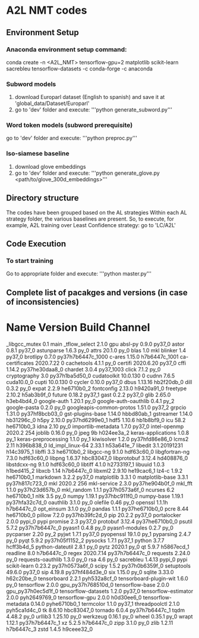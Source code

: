# A2L NMT codes



## Environment Setup

### Anaconda environment setup command:
conda create -n <A2L_NMT> tensorflow-gpu=2 matplotlib scikit-learn sacrebleu tensorflow-datasets -c conda-forge -c anaconda

### Subword models
1. download Europarl dataset (English to spanish) and save it at 'global_data/Dataset/Europarl'
2. go to 'dev' folder and execute:
    '''python generate_subword.py'''

### Word token models (subword prerequisite)
go to 'dev' folder and execute:
  '''python preproc.py'''

### Iso-siamese baseline
1. download glove embeddings
2. go to 'dev' folder and execute:
    '''python generate_glove.py <path/to/glove_300d_embeddings>'''




## Directory structure

The codes have been grouped based on the AL strategies
Within each AL strategy folder, the various baselines are present.
So, to execute, for example, A2L training over Least Confidence strategy:
  go to 'LC/A2L'





## Code Execution

### To start training
Go to appropriate folder and execute:
  '''python master.py'''





## Complete list of pacakges and versions (in case of inconsistencies)

# Name                    Version                   Build  Channel
_libgcc_mutex             0.1                        main
_tflow_select             2.1.0                       gpu
absl-py                   0.9.0                    py37_0
astor                     0.8.1                    py37_0
astunparse                1.6.3                      py_0
attrs                     20.1.0                     py_0
blas                      1.0                         mkl
blinker                   1.4                      py37_0
brotlipy                  0.7.0           py37h7b6447c_1000
c-ares                    1.15.0            h7b6447c_1001
ca-certificates           2020.7.22                     0
cachetools                4.1.1                      py_0
certifi                   2020.6.20                py37_0
cffi                      1.14.2           py37he30daa8_0
chardet                   3.0.4                 py37_1003
click                     7.1.2                      py_0
cryptography              3.0              py37h1ba5d50_0
cudatoolkit               10.0.130                      0
cudnn                     7.6.5                cuda10.0_0
cupti                     10.0.130                      0
cycler                    0.10.0                   py37_0
dbus                      1.13.16              hb2f20db_0
dill                      0.3.2                      py_0
expat                     2.2.9                he6710b0_2
fontconfig                2.13.0               h9420a91_0
freetype                  2.10.2               h5ab3b9f_0
future                    0.18.2                   py37_1
gast                      0.2.2                    py37_0
glib                      2.65.0               h3eb4bd4_0
google-auth               1.20.1                     py_0
google-auth-oauthlib      0.4.1                      py_2
google-pasta              0.2.0                      py_0
googleapis-common-protos  1.51.0                   py37_2
grpcio                    1.31.0           py37hf8bcb03_0
gst-plugins-base          1.14.0               hbbd80ab_1
gstreamer                 1.14.0               hb31296c_0
h5py                      2.10.0           py37hd6299e0_1
hdf5                      1.10.6               hb1b8bf9_0
icu                       58.2                 he6710b0_3
idna                      2.10                       py_0
importlib-metadata        1.7.0                    py37_0
intel-openmp              2020.2                      254
joblib                    0.16.0                     py_0
jpeg                      9b                   h024ee3a_2
keras-applications        1.0.8                      py_1
keras-preprocessing       1.1.0                      py_1
kiwisolver                1.2.0            py37hfd86e86_0
lcms2                     2.11                 h396b838_0
ld_impl_linux-64          2.33.1               h53a641e_7
libedit                   3.1.20191231         h14c3975_1
libffi                    3.3                  he6710b0_2
libgcc-ng                 9.1.0                hdf63c60_0
libgfortran-ng            7.3.0                hdf63c60_0
libpng                    1.6.37               hbc83047_0
libprotobuf               3.12.4               hd408876_0
libstdcxx-ng              9.1.0                hdf63c60_0
libtiff                   4.1.0                h2733197_1
libuuid                   1.0.3                h1bed415_2
libxcb                    1.14                 h7b6447c_0
libxml2                   2.9.10               he19cac6_1
lz4-c                     1.9.2                he6710b0_1
markdown                  3.2.2                    py37_0
matplotlib                3.3.1                         0
matplotlib-base           3.3.1            py37h817c723_0
mkl                       2020.2                      256
mkl-service               2.3.0            py37he904b0f_0
mkl_fft                   1.1.0            py37h23d657b_0
mkl_random                1.1.1            py37h0573a6f_0
ncurses                   6.2                  he6710b0_1
nltk                      3.5                        py_0
numpy                     1.19.1           py37hbc911f0_0
numpy-base                1.19.1           py37hfa32c7d_0
oauthlib                  3.1.0                      py_0
olefile                   0.46                       py_0
openssl                   1.1.1h               h7b6447c_0
opt_einsum                3.1.0                      py_0
pandas                    1.1.1            py37he6710b0_0
pcre                      8.44                 he6710b0_0
pillow                    7.2.0            py37hb39fc2d_0
pip                       20.2.2                   py37_0
portalocker               2.0.0                    pypi_0    pypi
promise                   2.3                      py37_0
protobuf                  3.12.4           py37he6710b0_0
psutil                    5.7.2            py37h7b6447c_0
pyasn1                    0.4.8                      py_0
pyasn1-modules            0.2.7                      py_0
pycparser                 2.20                       py_2
pyjwt                     1.7.1                    py37_0
pyopenssl                 19.1.0                     py_1
pyparsing                 2.4.7                      py_0
pyqt                      5.9.2            py37h05f1152_2
pysocks                   1.7.1                    py37_1
python                    3.7.7                hcff3b4d_5
python-dateutil           2.8.1                      py_0
pytz                      2020.1                     py_0
qt                        5.9.7                h5867ecd_1
readline                  8.0                  h7b6447c_0
regex                     2020.7.14        py37h7b6447c_0
requests                  2.24.0                     py_0
requests-oauthlib         1.3.0                      py_0
rsa                       4.6                        py_0
sacrebleu                 1.4.13                   pypi_0    pypi
scikit-learn              0.23.2           py37h0573a6f_0
scipy                     1.5.2            py37h0b6359f_0
setuptools                49.6.0                   py37_0
sip                       4.19.8           py37hf484d3e_0
six                       1.15.0                     py_0
sqlite                    3.33.0               h62c20be_0
tensorboard               2.2.1              pyh532a8cf_0
tensorboard-plugin-wit    1.6.0                      py_0
tensorflow                2.0.0           gpu_py37h768510d_0
tensorflow-base           2.0.0           gpu_py37h0ec5d1f_0
tensorflow-datasets       1.2.0                    py37_0
tensorflow-estimator      2.0.0              pyh2649769_0
tensorflow-gpu            2.0.0                h0d30ee6_0
tensorflow-metadata       0.14.0             pyhe6710b0_1
termcolor                 1.1.0                    py37_1
threadpoolctl             2.1.0              pyh5ca1d4c_0
tk                        8.6.10               hbc83047_0
tornado                   6.0.4            py37h7b6447c_1
tqdm                      4.48.2                     py_0
urllib3                   1.25.10                    py_0
werkzeug                  0.16.1                     py_0
wheel                     0.35.1                     py_0
wrapt                     1.12.1           py37h7b6447c_1
xz                        5.2.5                h7b6447c_0
zipp                      3.1.0                      py_0
zlib                      1.2.11               h7b6447c_3
zstd                      1.4.5                h9ceee32_0
